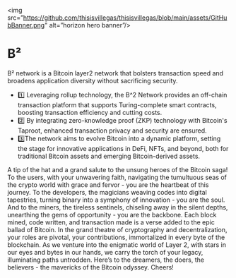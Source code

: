 <img src=”https://github.com/thisisvillegas/thisisvillegas/blob/main/assets/GitHubBanner.png" alt=”horizon hero banner”/>
# B²
B² network is a Bitcoin layer2 network that bolsters transaction speed and broadens application diversity without sacrificing
security.
- 1️⃣ Leveraging rollup technology, the B^2 Network provides an off-chain transaction platform that supports Turing-complete smart contracts, boosting transaction efficiency and cutting costs.
- 2️⃣ By integrating zero-knowledge proof (ZKP) technology with Bitcoin's Taproot, enhanced transaction privacy and security are ensured.
- 3️⃣The network aims to evolve Bitcoin into a dynamic platform, setting the stage for innovative applications in DeFi, NFTs, and beyond, both for traditional Bitcoin assets and emerging Bitcoin-derived assets.

A tip of the hat and a grand salute to the unsung heroes of the Bitcoin saga! To the users, with your unwavering faith,
navigating the tumultuous seas of the crypto world with grace and fervor - you are the heartbeat of this journey. To
the developers, the magicians weaving codes into digital tapestries, turning binary into a symphony of innovation -
you are the soul. And to the miners, the tireless sentinels, chiseling away in the silent depths, unearthing the gems of
opportunity - you are the backbone. Each block mined, code written, and transaction made is a verse added to the epic
ballad of Bitcoin. In the grand theatre of cryptography and decentralization, your roles are pivotal, your contributions,
immortalized in every byte of the blockchain. As we venture into the enigmatic world of Layer 2, with stars in our eyes
and bytes in our hands, we carry the torch of your legacy, illuminating paths untrodden. Here’s to the dreamers, the
doers, the believers - the mavericks of the Bitcoin odyssey. Cheers!
